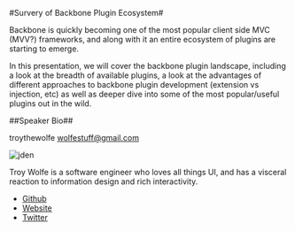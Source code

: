 #Survery of Backbone Plugin Ecosystem#

Backbone is quickly becoming one of the most popular client side MVC (MVV?) frameworks, and along with it an entire ecosystem of plugins are starting to emerge.

In this presentation, we will cover the backbone plugin landscape, including a look at the breadth of available plugins, a look at the advantages of different approaches to backbone plugin development (extension vs injection, etc) as well as deeper dive into some of the most popular/useful plugins out in the wild.

##Speaker Bio##

troythewolfe <wolfestuff@gmail.com>

![jden](https://raw.github.com/cascadiajs/cascadiajs.github.com/master/proposal/images/troythewolfe.jpeg)

Troy Wolfe is a software engineer who loves all things UI, and has a visceral reaction to information design and rich interactivity.

* [Github](http://github.com/troythewolfe)
* [Website](http://www.troythewolfe.com)
* [Twitter](http://twitter.com/wolfetr)